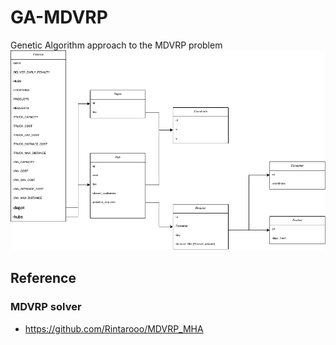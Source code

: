 # GA-MDVRP
Genetic Algorithm approach to the MDVRP problem
![Alt text](https://github.com/Bentgm17/GA-MDVRP/blob/main/images/Class%20Diagram.drawio.png "Class Diagram Interpreter")
## Reference
### MDVRP solver
* https://github.com/Rintarooo/MDVRP_MHA